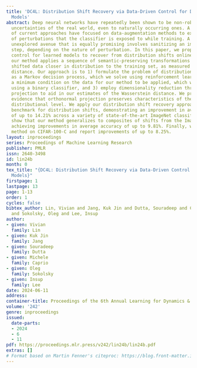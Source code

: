 ```yaml
---
title: 'DC4L: Distribution Shift Recovery via Data-Driven Control for Deep Learning
  Models'
abstract: Deep neural networks have repeatedly been shown to be non-robust to the
  uncertainties of the real world, even to naturally occurring ones. A vast majority
  of current approaches have focused on data-augmentation methods to expand the range
  of perturbations that the classifier is exposed to while training. A relatively
  unexplored avenue that is equally promising involves sanitizing an image as a preprocessing
  step, depending on the nature of perturbation. In this paper, we propose to use
  control for learned models to recover from distribution shifts online. Specifically,
  our method applies a sequence of semantic-preserving transformations to bring the
  shifted data closer in distribution to the training set, as measured by the Wasserstein
  distance. Our approach is to 1) formulate the problem of distribution shift recovery
  as a Markov decision process, which we solve using reinforcement learning, 2) identify
  a minimum condition on the data for our method to be applied, which we check online
  using a binary classifier, and 3) employ dimensionality reduction through orthonormal
  projection to aid in our estimates of the Wasserstein distance. We provide theoretical
  evidence that orthonormal projection preserves characteristics of the data at the
  distributional level. We apply our distribution shift recovery approach to the ImageNet-C
  benchmark for distribution shifts, demonstrating an improvement in average accuracy
  of up to 14.21% across a variety of state-of-the-art ImageNet classifiers. We further
  show that our method generalizes to composites of shifts from the ImageNet-C benchmark,
  achieving improvements in average accuracy of up to 9.81%. Finally, we test our
  method on CIFAR-100-C and report improvements of up to 8.25%.
layout: inproceedings
series: Proceedings of Machine Learning Research
publisher: PMLR
issn: 2640-3498
id: lin24b
month: 0
tex_title: "{DC4L: Distribution Shift Recovery via Data-Driven Control for Deep Learning
  Models}"
firstpage: 1
lastpage: 13
page: 1-13
order: 1
cycles: false
bibtex_author: Lin, Vivian and Jang, Kuk Jin and Dutta, Souradeep and Caprio, Michele
  and Sokolsky, Oleg and Lee, Insup
author:
- given: Vivian
  family: Lin
- given: Kuk Jin
  family: Jang
- given: Souradeep
  family: Dutta
- given: Michele
  family: Caprio
- given: Oleg
  family: Sokolsky
- given: Insup
  family: Lee
date: 2024-06-11
address:
container-title: Proceedings of the 6th Annual Learning for Dynamics & Control Conference
volume: '242'
genre: inproceedings
issued:
  date-parts:
  - 2024
  - 6
  - 11
pdf: https://proceedings.mlr.press/v242/lin24b/lin24b.pdf
extras: []
# Format based on Martin Fenner's citeproc: https://blog.front-matter.io/posts/citeproc-yaml-for-bibliographies/
---
```

